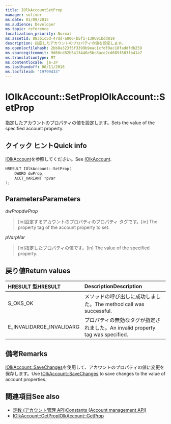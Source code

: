 ```yaml
---
title: IOlkAccountSetProp
manager: soliver
ms.date: 03/09/2015
ms.audience: Developer
ms.topic: reference
localization_priority: Normal
ms.assetid: 883b1c5d-47dd-a006-b5f1-130691bdd019
description: 指定したアカウントのプロパティの値を設定します。
ms.openlocfilehash: 2bb8a323f5f3399b9eac1cfdf9ac18faddfdb259
ms.sourcegitcommit: 9d60cd82b5413446e5bc8ace2cd689f683fb41a7
ms.translationtype: MT
ms.contentlocale: ja-JP
ms.lasthandoff: 06/11/2018
ms.locfileid: "19799433"
---
```

# <a name="iolkaccountsetprop"></a><span data-ttu-id="665e7-103">IOlkAccount::SetProp</span><span class="sxs-lookup"><span data-stu-id="665e7-103">IOlkAccount::SetProp</span></span>

<span data-ttu-id="665e7-104">指定したアカウントのプロパティの値を設定します。</span><span class="sxs-lookup"><span data-stu-id="665e7-104">Sets the value of the specified account property.</span></span>
  
## <a name="quick-info"></a><span data-ttu-id="665e7-105">クイック ヒント</span><span class="sxs-lookup"><span data-stu-id="665e7-105">Quick info</span></span>

<span data-ttu-id="665e7-106">[IOlkAccount](iolkaccount.md)を参照してください。</span><span class="sxs-lookup"><span data-stu-id="665e7-106">See [IOlkAccount](iolkaccount.md).</span></span>
  
```cpp
HRESULT IOlkAccount::SetProp(  
    DWORD dwProp, 
    ACCT_VARIANT *pVar 
);
```

## <a name="parameters"></a><span data-ttu-id="665e7-107">Parameters</span><span class="sxs-lookup"><span data-stu-id="665e7-107">Parameters</span></span>

<span data-ttu-id="665e7-108">_dwProp_</span><span class="sxs-lookup"><span data-stu-id="665e7-108">_dwProp_</span></span>
  
> <span data-ttu-id="665e7-109">[in]設定するアカウントのプロパティのプロパティ タグです。</span><span class="sxs-lookup"><span data-stu-id="665e7-109">[in] The property tag of the account property to set.</span></span>
    
<span data-ttu-id="665e7-110">_pVar_</span><span class="sxs-lookup"><span data-stu-id="665e7-110">_pVar_</span></span>
  
> <span data-ttu-id="665e7-111">[in]指定したプロパティの値です。</span><span class="sxs-lookup"><span data-stu-id="665e7-111">[in] The value of the specified property.</span></span>
    
## <a name="return-values"></a><span data-ttu-id="665e7-112">戻り値</span><span class="sxs-lookup"><span data-stu-id="665e7-112">Return values</span></span>

|<span data-ttu-id="665e7-113">**HRESULT 型**</span><span class="sxs-lookup"><span data-stu-id="665e7-113">**HRESULT**</span></span>|<span data-ttu-id="665e7-114">**Description**</span><span class="sxs-lookup"><span data-stu-id="665e7-114">**Description**</span></span>|
|:-----|:-----|
|<span data-ttu-id="665e7-115">S_OK</span><span class="sxs-lookup"><span data-stu-id="665e7-115">S_OK</span></span>  <br/> |<span data-ttu-id="665e7-116">メソッドの呼び出しに成功しました。</span><span class="sxs-lookup"><span data-stu-id="665e7-116">The method call was successful.</span></span>  <br/> |
|<span data-ttu-id="665e7-117">E_INVALIDARG</span><span class="sxs-lookup"><span data-stu-id="665e7-117">E_INVALIDARG</span></span>  <br/> |<span data-ttu-id="665e7-118">プロパティの無効なタグが指定されました。</span><span class="sxs-lookup"><span data-stu-id="665e7-118">An invalid property tag was specified.</span></span>  <br/> |
   
## <a name="remarks"></a><span data-ttu-id="665e7-119">備考</span><span class="sxs-lookup"><span data-stu-id="665e7-119">Remarks</span></span>

<span data-ttu-id="665e7-120">[IOlkAccount::SaveChanges](iolkaccount-savechanges.md)を使用して、アカウントのプロパティの値に変更を保存します。</span><span class="sxs-lookup"><span data-stu-id="665e7-120">Use [IOlkAccount::SaveChanges](iolkaccount-savechanges.md) to save changes to the value of account properties.</span></span> 
  
## <a name="see-also"></a><span data-ttu-id="665e7-121">関連項目</span><span class="sxs-lookup"><span data-stu-id="665e7-121">See also</span></span>

- [<span data-ttu-id="665e7-122">定数 (アカウント管理 API)</span><span class="sxs-lookup"><span data-stu-id="665e7-122">Constants (Account management API)</span></span>](constants-account-management-api.md) 
- [<span data-ttu-id="665e7-123">IOlkAccount::GetProp</span><span class="sxs-lookup"><span data-stu-id="665e7-123">IOlkAccount::GetProp</span></span>](iolkaccount-getprop.md)

